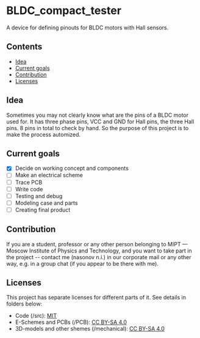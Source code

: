 # BLDC_compact_tester
A device for defining pinouts for BLDC motors with Hall sensors.

## Contents
- [Idea](#idea)
- [Current goals](#current-goals)
- [Contribution](#contribution)
- [Licenses](#licenses)

## Idea
Sometimes you may not clearly know what are the pins of a BLDC motor used for. It has three phase pins, VCC and GND for Hall pins, the three Hall pins. 8 pins in total to check by hand.
So the purpose of this project is to make the process automized.

## Current goals
- [x] Decide on working concept and components
- [ ] Make an electrical scheme
- [ ] Trace PCB
- [ ] Write code
- [ ] Testing and debug
- [ ] Modeling case and parts
- [ ] Creating final product

## Contribution
If you are a student, professor or any other person belonging to MIPT — Moscow Institute of Physics and Technology, and you want to take part in the project -- contact me (nasonov n.i.) in our corporate mail or any other way, e.g. in a group chat (if you appear to be there with me).

## Licenses
This project has separate licenses for different parts of it. See details in folders below:
- Code (/src): [MIT](/src/LICENSE)
- E-Schemes and PCBs (/PCB): [CC BY-SA 4.0](/PCB/LICENSE)
- 3D-models and other shemes (/mechanical): [CC BY-SA 4.0](/mechanical/LICENSE)
